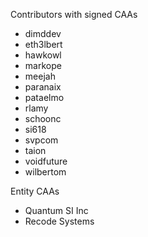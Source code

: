 Contributors with signed CAAs

* dimddev
* eth3lbert
* hawkowl
* markope
* meejah
* paranaix
* pataelmo
* rlamy
* schoonc
* si618
* svpcom
* taion
* voidfuture
* wilbertom

Entity CAAs

* Quantum SI Inc
* Recode Systems

